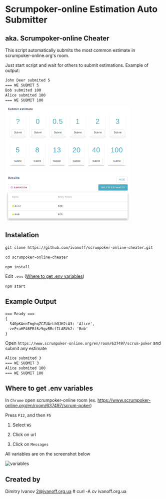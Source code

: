 # Scrumpoker-online Estimation Auto Submitter

## aka. Scrumpoker-online Cheater

This script automatically submits the most common estimate in scrumpoker-online.org's room.

Just start script and wait for others to submit estimations. Example of output:

```
John Deer submited 5
=== WE SUBMIT 5
Bob submited 100
Alice submited 100
=== WE SUBMIT 100
```

![variables](/static/1.png)


## Instalation

```git clone https://github.com/ivanoff/scrumpoker-online-cheater.git```

```cd scrumpoker-online-cheater```

```npm install```

Edit `.env` ([Where to get .env variables](#where-to-get-env-variables))

```npm start```


## Example Output

```
=== Ready ===
{
  S40pKAnnTmghqZCZUArLbQJH2iA3: 'Alice',
  zePraHP46FRf6z5gvRRcfILARVh2: 'Bob'
}
```

Open `https://www.scrumpoker-online.org/en/room/637497/scrum-poker` and submit any estimate

```
Alice submited 3
=== WE SUBMIT 3
Alice submited 100
=== WE SUBMIT 100
```


## Where to get .env variables

In `Chrome` open scrumpoker-online room (ex. https://www.scrumpoker-online.org/en/room/637497/scrum-poker)

Press `F12`, and then `F5`

1. Select `WS`

2. Click on url

3. Click on `Messages`

All variables are on the screenshot below

![variables](/static/2.png)


## Created by

Dimitry Ivanov <2@ivanoff.org.ua> # curl -A cv ivanoff.org.ua
